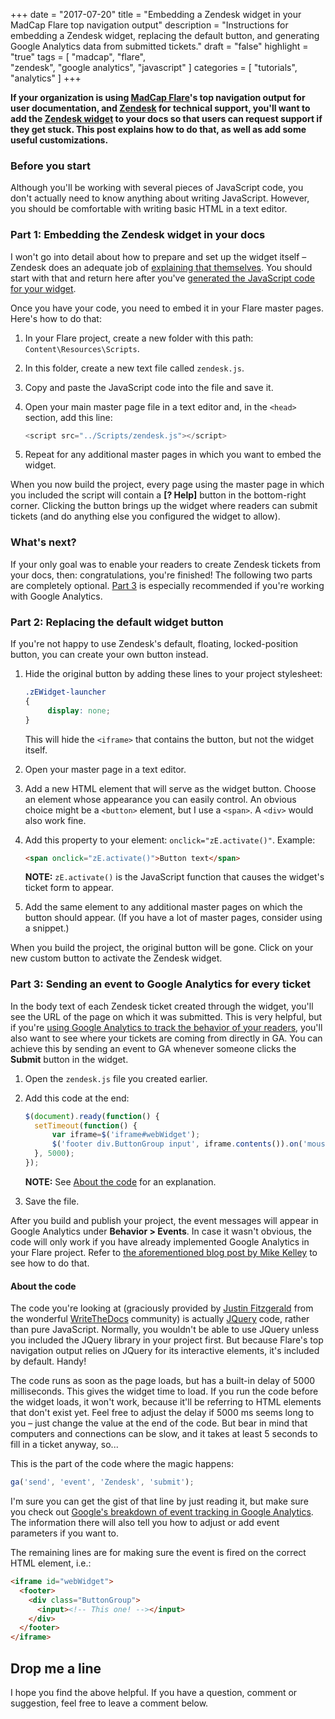+++
date = "2017-07-20"
title = "Embedding a Zendesk widget in your MadCap Flare top navigation output"
description = "Instructions for embedding a Zendesk widget, replacing the default button, and generating Google Analytics data from submitted tickets."
draft = "false"
highlight = "true"
tags = [
    "madcap",
    "flare",    
    "zendesk",
    "google analytics",
    "javascript"
]
categories = [
    "tutorials",
    "analytics"
]
+++

<!-- This is a template file for blogs. Copy and replace frontmatter & content. -->

**If your organization is using [MadCap Flare][flare]'s top navigation output for user documentation, and [Zendesk][zendesk] for technical support, you'll want to add the [Zendesk widget][about-widget] to your docs so that users can request support if they get stuck. This post explains how to do that, as well as add some useful customizations.**

### Before you start

Although you'll be working with several pieces of JavaScript code, you don't actually need to know anything about writing JavaScript. However, you should be comfortable with writing basic HTML in a text editor.

### Part 1: Embedding the Zendesk widget in your docs

I won't go into detail about how to prepare and set up the widget itself – Zendesk does an adequate job of [explaining that themselves][about-widget]. You should start with that and return here after you've [generated the JavaScript code for your widget][get-widget-code].

Once you have your code, you need to embed it in your Flare master pages. Here's how to do that:

1. In your Flare project, create a new folder with this path: ``Content\Resources\Scripts``.
2. In this folder, create a new text file called ``zendesk.js``.
3. Copy and paste the JavaScript code into the file and save it.
4. Open your main master page file in a text editor and, in the ``<head>`` section, add this line:

    ```javascript
    <script src="../Scripts/zendesk.js"></script>
    ```

5. Repeat for any additional master pages in which you want to embed the widget.

When you now build the project, every page using the master page in which you included the script will contain a **[? Help]** button in the bottom-right corner. Clicking the button brings up the widget where readers can submit tickets (and do anything else you configured the widget to allow).

### What's next?

If your only goal was to enable your readers to create Zendesk tickets from your docs, then: congratulations, you're finished! The following two parts are completely optional. [Part 3](#Part3) is especially recommended if you're working with Google Analytics.

### Part 2: Replacing the default widget button

If you're not happy to use Zendesk's default, floating, locked-position button, you can create your own button instead.

1. Hide the original button by adding these lines to your project stylesheet:

    ```CSS
    .zEWidget-launcher
    {
	     display: none;
    }
    ```
    This will hide the ``<iframe>`` that contains the button, but not the widget itself.
2. Open your master page in a text editor.
3. Add a new HTML element that will serve as the widget button. Choose an element whose appearance you can easily control. An obvious choice might be a ``<button>`` element, but I use a ``<span>``. A ``<div>`` would also work fine.
4. Add this property to your element: ``onclick="zE.activate()"``. Example:

    ```HTML
    <span onclick="zE.activate()">Button text</span>
    ```

    **NOTE:** ``zE.activate()`` is the JavaScript function that causes the widget's ticket form to appear.

5. Add the same element to any additional master pages on which the button should appear. (If you have a lot of master pages, consider using a snippet.)

When you build the project, the original button will be gone. Click on your new custom button to activate the Zendesk widget.

### <a name="Part3"></a> Part 3: Sending an event to Google Analytics for every ticket

In the body text of each Zendesk ticket created through the widget, you'll see the URL of the page on which it was submitted. This is very helpful, but if you're [using Google Analytics to track the behavior of your readers][mike-kelley-ga], you'll also want to see where your tickets are coming from directly in GA. You can achieve this by sending an event to GA whenever someone clicks the **Submit** button in the widget.



1. Open the `zendesk.js` file you created earlier.
2. Add this code at the end:

    ```javascript
    $(document).ready(function() {
      setTimeout(function() {
          var iframe=$('iframe#webWidget');
          $('footer div.ButtonGroup input', iframe.contents()).on('mousedown', function() { ga('send', 'event', 'Zendesk', 'submit'); })
      }, 5000);
    });
    ```
    **NOTE:**  See [About the code](#AboutTheCode) for an explanation.

3. Save the file.

After you build and publish your project, the event messages will appear in Google Analytics under **Behavior > Events**. In case it wasn't obvious, the code will only work if you have already implemented Google Analytics in your Flare project. Refer to [the aforementioned blog post by Mike Kelley][mike-kelley-ga] to see how to do that.

#### <a name="AboutTheCode"></a> About the code

The code you're looking at (graciously provided by [Justin Fitzgerald](https://www.linkedin.com/in/fitzgeraldjustin/) from the wonderful [WriteTheDocs][wtd] community) is actually [JQuery][jquery] code, rather than pure JavaScript. Normally, you wouldn't be able to use JQuery unless you included the JQuery library in your project first. But because Flare's top navigation output relies on JQuery for its interactive elements, it's included by default. Handy!

The code runs as soon as the page loads, but has a built-in delay of 5000 milliseconds. This gives the widget time to load. If you run the code before the widget loads, it won't work, because it'll be referring to HTML elements that don't exist yet. Feel free to adjust the delay if 5000 ms seems long to you – just change the value at the end of the code. But bear in mind that computers and connections can be slow, and it takes at least 5 seconds to fill in a ticket anyway, so...

This is the part of the code where the magic happens:

```javascript
ga('send', 'event', 'Zendesk', 'submit');
```

I'm sure you can get the gist of that line by just reading it, but make sure you check out [Google's breakdown of event tracking in Google Analytics][ga-event-tracking]. The information there will also tell you how to adjust or add event parameters if you want to.

The remaining lines are for making sure the event is fired on the correct HTML element, i.e.:

```html
<iframe id="webWidget">  
  <footer>
    <div class="ButtonGroup">      
      <input><!-- This one! --></input>      
    </div>
  </footer>
</iframe>
```

## Drop me a line

I hope you find the above helpful. If you have a question, comment or suggestion, feel free to leave a comment below.

<!-- Links and references -->
[flare]:http://www.madcapsoftware.com/products/flare/
[zendesk]:https://www.zendesk.com/
[about-widget]:https://support.zendesk.com/hc/en-us/articles/203908456-Using-Web-Widget-to-embed-customer-service-in-your-website#topic-1
[get-widget-code]:https://support.zendesk.com/hc/en-us/articles/115009522787
[ga-event-tracking]:https://developers.google.com/analytics/devguides/collection/analyticsjs/events
[jquery]:https://jquery.com/
[mike-kelley-ga]:https://mike.kelley.consulting/blog/how-to-capture-and-track-user-search-terms-in-google-analytics-with-madcap-flare-html-output
[wtd]:http://www.writethedocs.org/
